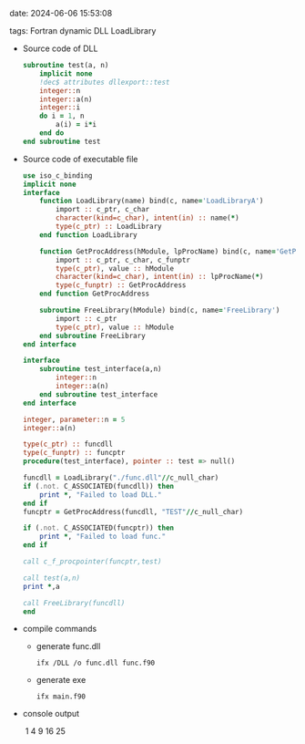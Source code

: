 date: 2024-06-06 15:53:08

tags: Fortran dynamic DLL LoadLibrary

+ Source code of DLL

    ```fortran
    subroutine test(a, n)
        implicit none
        !dec$ attributes dllexport::test
        integer::n
        integer::a(n)
        integer::i
        do i = 1, n
            a(i) = i*i
        end do
    end subroutine test
    ```

* Source code of executable file

  ```fortran
  use iso_c_binding
  implicit none
  interface
      function LoadLibrary(name) bind(c, name='LoadLibraryA')
          import :: c_ptr, c_char
          character(kind=c_char), intent(in) :: name(*)
          type(c_ptr) :: LoadLibrary
      end function LoadLibrary
  
      function GetProcAddress(hModule, lpProcName) bind(c, name='GetProcAddress')
          import :: c_ptr, c_char, c_funptr
          type(c_ptr), value :: hModule
          character(kind=c_char), intent(in) :: lpProcName(*)
          type(c_funptr) :: GetProcAddress
      end function GetProcAddress
  
      subroutine FreeLibrary(hModule) bind(c, name='FreeLibrary')
          import :: c_ptr
          type(c_ptr), value :: hModule
      end subroutine FreeLibrary
  end interface
  
  interface
      subroutine test_interface(a,n)
          integer::n
          integer::a(n)
      end subroutine test_interface
  end interface
  
  integer, parameter::n = 5
  integer::a(n)
  
  type(c_ptr) :: funcdll
  type(c_funptr) :: funcptr
  procedure(test_interface), pointer :: test => null()
  
  funcdll = LoadLibrary("./func.dll"//c_null_char)
  if (.not. C_ASSOCIATED(funcdll)) then
      print *, "Failed to load DLL."
  end if
  funcptr = GetProcAddress(funcdll, "TEST"//c_null_char)
  
  if (.not. C_ASSOCIATED(funcptr)) then
      print *, "Failed to load func."
  end if
  
  call c_f_procpointer(funcptr,test)
  
  call test(a,n)
  print *,a
  
  call FreeLibrary(funcdll)
  end
  
  ```
  

+ compile commands

    + generate func.dll

	  `ifx /DLL /o func.dll func.f90`

    + generate exe
    
      `ifx main.f90`

+ console output

  ​           1           4           9          16          25
